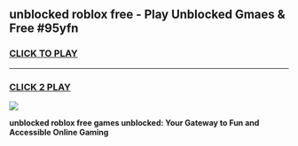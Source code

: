 
## unblocked roblox free - Play Unblocked Gmaes & Free #95yfn
<h3>
<a href="https://news.freeplayer.one?title=unblocked_roblox_free&ref=03M">CLICK TO PLAY</a></h3>
<hr>

<h3>
<a href="https://news.freeplayer.one?title=unblocked_roblox_free&ref=03M">CLICK 2 PLAY</a>
  
</h3>

<a href="https://news.freeplayer.one?title=unblocked_roblox_free&ref=03M"><img src="https://clearcache.store/games.png"></a>


**unblocked roblox free games unblocked: Your Gateway to Fun and Accessible Online Gaming**
